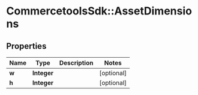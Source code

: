 # CommercetoolsSdk::AssetDimensions

## Properties
Name | Type | Description | Notes
------------ | ------------- | ------------- | -------------
**w** | **Integer** |  | [optional] 
**h** | **Integer** |  | [optional] 

